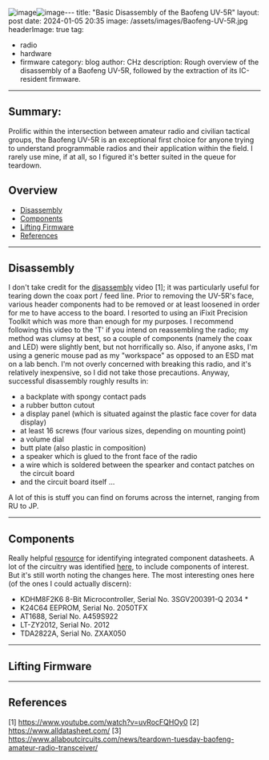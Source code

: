 ![image](https://github.com/cpuhurtz/cpuhurtz.github.io/assets/83088408/13667fcd-a724-49fc-91b9-8376beec3c34)![image](https://github.com/cpuhurtz/cpuhurtz.github.io/assets/83088408/fbd33309-c089-451a-86b9-2534a791235f)---
title: "Basic Disassembly of the Baofeng UV-5R"
layout: post
date: 2024-01-05 20:35
image: /assets/images/Baofeng-UV-5R.jpg
headerImage: true
tag:
- radio
- hardware
- firmware
category: blog
author: CHz
description: Rough overview of the disassembly of a Baofeng UV-5R, followed by the extraction of its IC-resident firmware.
---

## Summary:

Prolific within the intersection between amateur radio and civilian tactical groups, the Baofeng UV-5R is an exceptional first choice for anyone trying to understand programmable radios and their application within the field. I rarely use mine, if at all, so I figured it's better suited in the queue for teardown.

## Overview
- [Disassembly](#disassembly)
- [Components](#components)
- [Lifting Firmware](#lifting-firmware)
- [References](#references)

---

## Disassembly

I don't take credit for the [disassembly][1] video \[1\]; it was particularly useful for tearing down the coax port / feed line. Prior to removing the UV-5R's face, various header components had to be removed or at least loosened in order for me to have access to the board. I resorted to using an iFixit Precision Toolkit which was more than enough for my purposes. I recommend following this video to the 'T' if you intend on reassembling the radio; my method was clumsy at best, so a couple of components (namely the coax and LED) were slightly bent, but not horrifically so. Also, if anyone asks, I'm using a generic mouse pad as my "workspace" as opposed to an ESD mat on a lab bench. I'm not overly concerned with breaking this radio, and it's relatively inexpensive, so I did not take those precautions. Anyway, successful disassembly roughly results in:

* a backplate with spongy contact pads
* a rubber button cutout
* a display panel (which is situated against the plastic face cover for data display)
* at least 16 screws (four various sizes, depending on mounting point)
* a volume dial
* butt plate (also plastic in composition)
* a speaker which is glued to the front face of the radio
* a wire which is soldered between the spearker and contact patches on the circuit board
* and the circuit board itself ...

A lot of this is stuff you can find on forums across the internet, ranging from RU to JP.

---

## Components

Really helpful [resource][2] for identifying integrated component datasheets. A lot of the circuitry was identified [here][3], to include components of interest. But it's still worth noting the changes here. The most interesting ones here (of the ones I could actually discern):

* KDHM8F2K6 8-Bit Microcontroller, Serial No. 3SGV200391-Q 2034
    * 
* K24C64 EEPROM, Serial No. 2050TFX
* AT1688, Serial No. A459S922
* LT-ZY2012, Serial No. 2012
* TDA2822A, Serial No. ZXAX050



---

## Lifting Firmware

---

## References

\[1\] <https://www.youtube.com/watch?v=uvRocFQHOy0>
\[2\] <https://www.alldatasheet.com/>
\[3\] <https://www.allaboutcircuits.com/news/teardown-tuesday-baofeng-amateur-radio-transceiver/>

[1]: https://www.youtube.com/watch?v=uvRocFQHOy0
[2]: https://www.alldatasheet.com/
[3]: https://www.allaboutcircuits.com/news/teardown-tuesday-baofeng-amateur-radio-transceiver/
